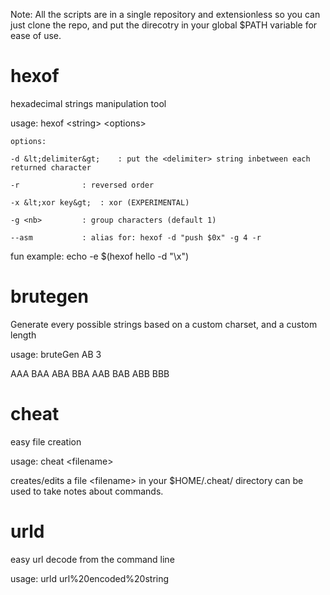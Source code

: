 Note: All the scripts are in a single repository and extensionless so you can just clone the repo, and put the direcotry in your global $PATH variable for ease of use.


# hexof  

hexadecimal strings manipulation tool

usage: hexof &lt;string&gt; &lt;options&gt;
	
	options:
	
	-d &lt;delimiter&gt;	: put the <delimiter> string inbetween each returned character
	
	-r 				: reversed order
	
	-x &lt;xor key&gt;	: xor (EXPERIMENTAL)
	
	-g <nb>			: group characters (default 1)
	
	--asm			: alias for: hexof -d "push $0x" -g 4 -r

fun example:
	echo -e $(hexof hello -d "\\x")

# brutegen  
Generate every possible strings based on a custom charset, and a custom length

usage: bruteGen AB 3

AAA BAA ABA BBA AAB BAB ABB BBB


# cheat 
easy file creation

usage: cheat &lt;filename&gt;

creates/edits a file &lt;filename&gt; in your $HOME/.cheat/ directory
can be used to take notes about commands.

# urld  

easy url decode from the command line

usage: urld url%20encoded%20string


